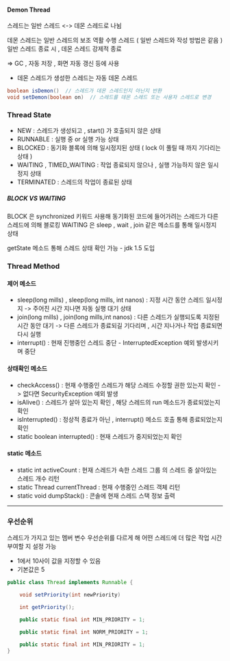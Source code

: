 
#### Demon Thread

스레드는 일반 스레드 <-> 데몬 스레드로 나뉨

데몬 스레드는 일반 스레드의 보조 역활 수행 스레드 ( 일반 스레드와 작성 방법은 같음 )
일반 스레드 종료 시 , 데몬 스레드 강제적 종료

=> GC , 자동 저장 , 화면 자동 갱신 등에 사용

- 데몬 스레드가 생성한 스레드는 자동 데몬 스레드

```java
boolean isDemon()  // 스레드가 데몬 스레드인지 아닌지 반환
void setDemon(boolean on)  // 스레드를 데몬 스레드 또는 사용자 스레드로 변경
```

### Thread State

- NEW : 스레드가 생성되고 , start() 가 호출되지 않은 상태
- RUNNABLE : 실행 중 or 실행 가능 상태
- BLOCKED : 동기화 블록에 의해 일시정지된 상태 ( lock 이 풀릴 때 까지 기다리는 상태 )
- WAITING , TIMED_WAITING : 작업 종료되지 않으나 , 실행 가능하지 않은 일시정지 상태
- TERMINATED : 스레드의 작업이 종료된 상태

##### BLOCK VS WAITING

BLOCK 은 synchronized 키워드 사용해 동기화된 코드에 들어가려는 스레드가 다른 스레드에 의해 블로킹
WAITING 은 sleep , wait , join 같은 메소드를 통해 일시정지 상태

getState 메소드 통해 스레드 상태 확인 가능 - jdk 1.5 도입

### Thread Method

#### 제어 메소드

- sleep(long mills) , sleep(long mills, int nanos) : 지정 시간 동안 스레드 일시정지
	-> 주어진 시간 지나면 자동 실행 대기 상태
- join(long mills) , join(long mills,int nanos) : 다른 스레드가 실행되도록 지정된 시간 동안 대기
	-> 다른 스레드가 종료되길 기다리며 , 시간 지나거나 작업 종료되면 다시 실행
- interrupt() : 현재 진행중인 스레드 중단 - InterruptedException 예외 발생시키며 중단

#### 상태확인 메소드

- checkAccess() : 현재 수행중인 스레드가 해당 스레드 수정할 권한 있는지 확인
	-> 없다면 SecurityException 예외 발생
- isAlive() : 스레드가 살아 있는지 확인 , 해당 스레드의 run 메소드가 종료되었는지 확인
- isInterrupted() : 정상적 종료가 아닌 , interrupt() 메소드 호출 통해 종료되었는지 확인
- static boolean interrupted() : 현재 스레드가 중지되었는지 확인 
#### static 메소드
- static int activeCount : 현재 스레드가 속한 스레드 그룹 의 스레드 중 살아있는 스레드 개수 리턴
- static Thread currentThread : 현재 수행중인 스레드 객체 리턴
- static void dumpStack() : 콘솔에 현재 스레드 스택 정보 출력
---
### 우선순위

스레드가 가지고 있는 멤버 변수
우선순위를 다르게 해 어떤 스레드에 더 많은 작업 시간 부여할 지 설정 가능

- 1에서 10사이 값을 지정할 수 있음
- 기본값은 5

```java
public class Thread implements Runnable {

	void setPriority(int newPriority)

	int getPriority();

	public static final int MIN_PRIORITY = 1;
	
	public static final int NORM_PRIORITY = 1;

	public static final int MIN_PRIORITY = 1;
}
```

